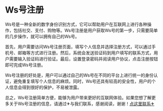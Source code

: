 # Ws号注册

Ws号是一种全新的数字身份识别方式，它可以帮助用户在互联网上进行各种操作，包括社交、支付、购物等。Ws号注册是用户获取Ws号的第一步，只需要简单的几步操作，就可以拥有自己的Ws号。

首先，用户需要访问Ws号注册页面，填写个人信息并选择注册方式，可以通过手机号、邮箱等方式进行注册。然后，系统会发送验证码到用户填写的联系方式，用户需要输入验证码进行验证。最后，设置登录密码并阅读用户协议，点击注册按钮即可完成Ws号注册。

Ws号注册的好处是，用户可以通过自己的Ws号在不同的平台上进行统一的身份认证，避免重复填写个人信息的麻烦。同时，Ws号还具有较高的安全性，用户的个人信息会得到很好的保护，不易被泄露。

总之，Ws号注册简单方便，能够为用户带来更好的互联网体验。如果您想了解更多关于Ws号注册的信息，请通过✈与我们联系，感谢阅读，谢谢！[点这里联系✈](https://sim.k02.cc)